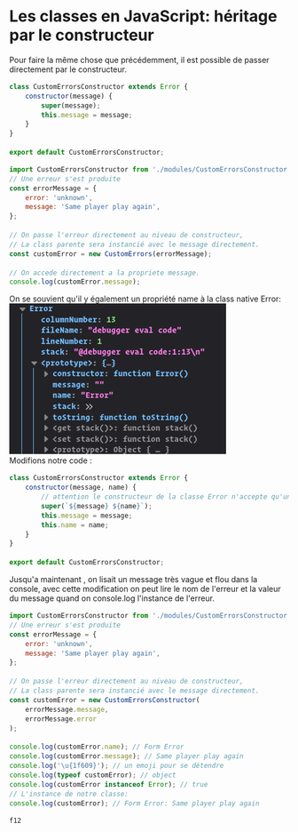 # Les classes en JavaScript: héritage par le constructeur

Pour faire la même chose que précédemment, il est possible de passer directement par le constructeur.

```javascript
class CustomErrorsConstructor extends Error {
    constructor(message) {
        super(message);
        this.message = message;
    }
}

export default CustomErrorsConstructor;
```

```javascript
import CustomErrorsConstructor from './modules/CustomErrorsConstructor.js';
// Une erreur s'est produite
const errorMessage = {
    error: 'unknown',
    message: 'Same player play again',
};

// On passe l'erreur directement au niveau de constructeur,
// La class parente sera instancié avec le message directement.
const customError = new CustomErrors(errorMessage);

// On accede directement a la propriete message.
console.log(customError.message);
```

On se souvient qu'il y également un propriété name à la class native Error: ![image d'illustration](../img/error.png)  
Modifions notre code :

```javascript
class CustomErrorsConstructor extends Error {
    constructor(message, name) {
        // attention le constructeur de la classe Error n'accepte qu'un argument
        super(`${message} ${name}`);
        this.message = message;
        this.name = name;
    }
}

export default CustomErrorsConstructor;
```

Jusqu'a maintenant , on lisait un message très vague et flou dans la console, avec cette modification on peut lire le nom de l'erreur et la valeur du message quand on console.log l'instance de l'erreur.

```javascript
import CustomErrorsConstructor from './modules/CustomErrorsConstructor.js';
// Une erreur s'est produite
const errorMessage = {
    error: 'unknown',
    message: 'Same player play again',
};

// On passe l'erreur directement au niveau de constructeur,
// La class parente sera instancié avec le message directement.
const customError = new CustomErrorsConstructor(
    errorMessage.message,
    errorMessage.error
);

console.log(customError.name); // Form Error
console.log(customError.message); // Same player play again
console.log('\u{1f609}'); // un emoji pour se détendre
console.log(typeof customError); // object
console.log(customError instanceof Error); // true
// L'instance de notre classe:
console.log(customError); // Form Error: Same player play again
```

`f12`
